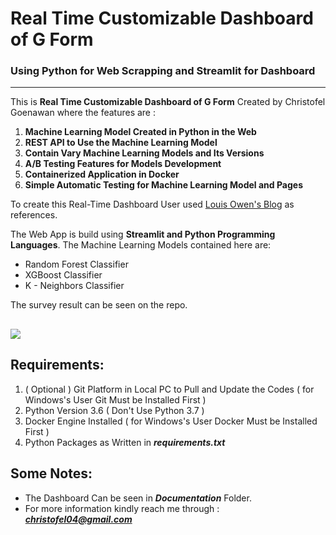 # Real Time Customizable Dashboard of G Form
### Using Python for Web Scrapping and Streamlit for Dashboard
---
This is **Real Time Customizable Dashboard of G Form** Created by Christofel Goenawan where the features are :

1. **Machine Learning Model Created in Python in the Web**
2. **REST API to Use the Machine Learning Model**
3. **Contain Vary Machine Learning Models and Its Versions**
4. **A/B Testing Features for Models Development**
5. **Containerized Application in Docker**
6. **Simple Automatic Testing for Machine Learning Model and Pages**

To create this Real-Time Dashboard User used [Louis Owen's Blog](https://towardsdatascience.com/real-time-visualization-of-google-form-responses-in-streamlit-1e7fd20c6574) as references.

The Web App is build using **Streamlit and Python Programming Languages**.
The Machine Learning Models contained here are:

- Random Forest Classifier
- XGBoost Classifier
- K - Neighbors Classifier

The survey result can be seen on the repo.

![](https://github.com/christofel04/Real-Time-Customizable-Dashboard-of-G-Form/blob/master/Documentation/(GIF)%20Customizable-Dashboard-of-GForm.gif?raw=true)
---

## Requirements:
1. ( Optional ) Git Platform in Local PC to Pull and Update the Codes ( for Windows's User Git Must be Installed First )
2. Python Version 3.6 ( Don't Use Python 3.7 )
3. Docker Engine Installed ( for Windows's User Docker Must be Installed First )
4. Python Packages as Written in ***requirements.txt***


## Some Notes:

- The Dashboard Can be seen in ***Documentation*** Folder.
- For more information kindly reach me through :
***christofel04@gmail.com***
